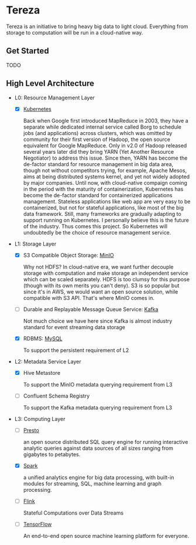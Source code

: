 # Tereza

Tereza is an initiative to bring heavy big data to light cloud. 
Everything from storage to computation will be run in a cloud-native way.

## Get Started

TODO

## High Level Architecture

- L0: Resource Management Layer

    - [x] [Kubernetes](https://kubernetes.io/)

        Back when Google first introduced MapReduce in 2003, they have a separate while dedicated internal 
        service called Borg to schedule jobs (and applications) across clusters, which was omitted by community 
        for their first version of Hadoop, the open source equivalent for Google MapReduce. Only in v2.0 of Hadoop 
        released several years later did they bring YARN (Yet Another Resource Negotiator) to address this issue.
        Since then, YARN has become the de-factor standard for resource management in big data area, though not without
        competitors trying, for example, Apache Mesos, aims at being distributed systems kernel, and yet not widely 
        adopted by major companies. Until now, with cloud-native compaign coming in the period with the maturity of 
        containerization, Kubernetes has become the de-factor standard for containerized applications management. 
        Stateless applications like web app are very easy to be containerized, but not for stateful applications, like
        most of the big data framework. Still, many frameworks are gradually adapting to support running on Kubernetes.
        I personally believe this is the future of the industry. Thus comes this project. So Kubernetes will undoubtedly
        be the choice of resource management service.

- L1: Storage Layer

    - [x] S3 Compatible Object Storage: [MinIO](https://min.io/)
    
        Why not HDFS? In cloud-native era, we want further decouple storage with computation and make storage an 
        independent service which can be scaled separately. HDFS is too clumsy for this purpose (though with its own 
        merits you can't deny). S3 is so popular but since it's in AWS, we would want an open source solution, while 
        compatible with S3 API. That's where MinIO comes in.
    
    - [ ] Durable and Replayable Message Queue Service: [Kafka](https://kafka.apache.org/)
    
        Not much choice we have here since Kafka is almost industry standard for event streaming data storage
    
    - [x] RDBMS: [MySQL](https://www.mysql.com/)
    
        To support the persistent requirement of L2

- L2: Metadata Service Layer

    - [x] Hive Metastore
    
        To support the MinIO metadata querying requirement from L3 
    
    - [ ] Confluent Schema Registry
    
        To support the Kafka metadata querying requirement from L3

- L3: Computing Layer

    - [ ] [Presto](https://prestodb.io/)
    
        an open source distributed SQL query engine for running interactive analytic queries against data sources of 
        all sizes ranging from gigabytes to petabytes.
    
    - [x] [Spark](https://spark.apache.org/)
    
        a unified analytics engine for big data processing, with built-in modules for streaming, SQL, machine learning 
        and graph processing.
    
    - [ ] [Flink](https://flink.apache.org/)
    
        Stateful Computations over Data Streams
    
    - [ ] [TensorFlow](https://www.tensorflow.org/)

        An end-to-end open source machine learning platform for everyone.
